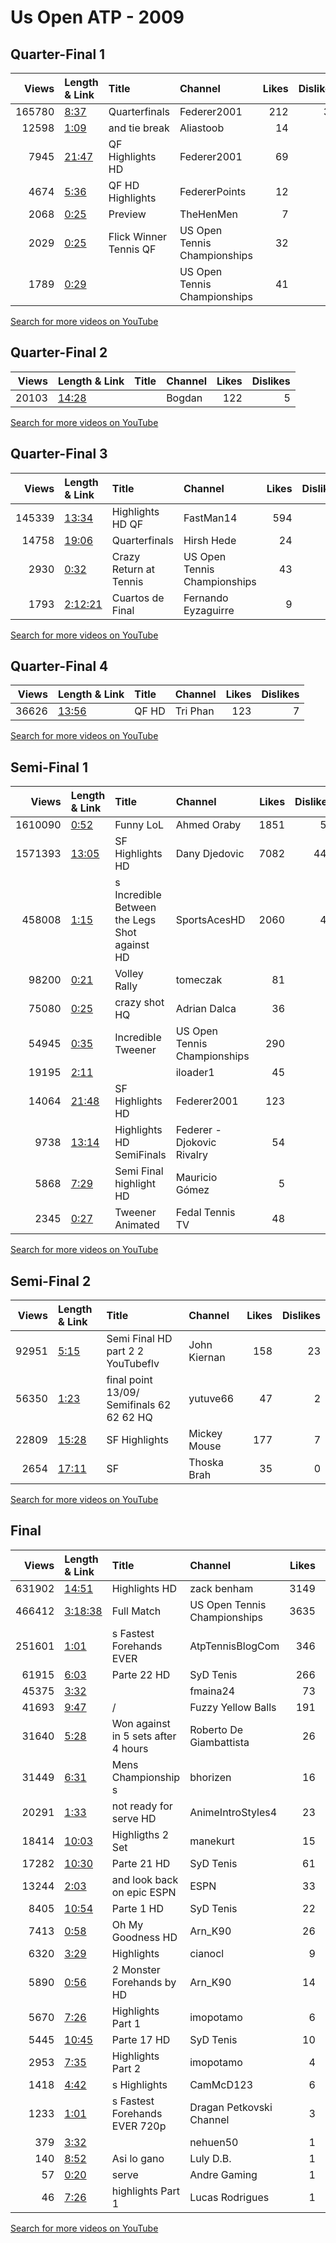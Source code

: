 
# Us Open ATP - 2009
    
## Quarter-Final 1
|   Views | Length & Link                                        | Title                    | Channel                      |   Likes |   Dislikes |
|--------:|:-----------------------------------------------------|:-------------------------|:-----------------------------|--------:|-----------:|
|  165780 | [8:37](https://www.youtube.com/watch?v=kPugnLvDgn4)  | Quarterfinals            | Federer2001                  |     212 |         38 |
|   12598 | [1:09](https://www.youtube.com/watch?v=dxyzy9yhDJY)  | and  tie break           | Aliastoob                    |      14 |          0 |
|    7945 | [21:47](https://www.youtube.com/watch?v=1GWTg2HbK38) | QF Highlights HD         | Federer2001                  |      69 |          2 |
|    4674 | [5:36](https://www.youtube.com/watch?v=Az6u_WvN5-U)  | QF HD Highlights         | FedererPoints                |      12 |          0 |
|    2068 | [0:25](https://www.youtube.com/watch?v=3qSlWzto2f8)  | Preview                  | TheHenMen                    |       7 |          0 |
|    2029 | [0:25](https://www.youtube.com/watch?v=8UFKOkR9PSM)  | Flick Winner   Tennis QF | US Open Tennis Championships |      32 |          1 |
|    1789 | [0:29](https://www.youtube.com/watch?v=9Uw9nSHjVwc)  |                          | US Open Tennis Championships |      41 |          0 |

[Search for more videos on YouTube](https://www.youtube.com/results?search_query=%22us+open%22+%22Federer%22+%22Soderling%22+%222009%22+%22highlights%22)     

## Quarter-Final 2
|   Views | Length & Link                                        | Title   | Channel   |   Likes |   Dislikes |
|--------:|:-----------------------------------------------------|:--------|:----------|--------:|-----------:|
|   20103 | [14:28](https://www.youtube.com/watch?v=szPcltTszR4) |         | Bogdan    |     122 |          5 |

[Search for more videos on YouTube](https://www.youtube.com/results?search_query=%22us+open%22+%22Djokovic%22+%22Verdasco%22+%222009%22+%22highlights%22)     

## Quarter-Final 3
|   Views | Length & Link                                          | Title                       | Channel                      |   Likes |   Dislikes |
|--------:|:-------------------------------------------------------|:----------------------------|:-----------------------------|--------:|-----------:|
|  145339 | [13:34](https://www.youtube.com/watch?v=BemfPINsvAw)   | Highlights HD QF            | FastMan14                    |     594 |         37 |
|   14758 | [19:06](https://www.youtube.com/watch?v=Iwcsrou7Sug)   | Quarterfinals               | Hirsh Hede                   |      24 |          4 |
|    2930 | [0:32](https://www.youtube.com/watch?v=7u3fS8EpD3w)    | Crazy Return    at   Tennis | US Open Tennis Championships |      43 |          2 |
|    1793 | [2:12:21](https://www.youtube.com/watch?v=zN1QPextthw) | Cuartos de Final            | Fernando Eyzaguirre          |       9 |          1 |

[Search for more videos on YouTube](https://www.youtube.com/results?search_query=%22us+open%22+%22Nadal%22+%22Gonzalez%22+%222009%22+%22highlights%22)     

## Quarter-Final 4
|   Views | Length & Link                                        | Title   | Channel   |   Likes |   Dislikes |
|--------:|:-----------------------------------------------------|:--------|:----------|--------:|-----------:|
|   36626 | [13:56](https://www.youtube.com/watch?v=Ze-zkgQb0tA) | QF HD   | Tri Phan  |     123 |          7 |

[Search for more videos on YouTube](https://www.youtube.com/results?search_query=%22us+open%22+%22Potro%22+%22Cilic%22+%222009%22+%22highlights%22)     

## Semi-Final 1
|   Views | Length & Link                                        | Title                                           | Channel                      |   Likes |   Dislikes |
|--------:|:-----------------------------------------------------|:------------------------------------------------|:-----------------------------|--------:|-----------:|
| 1610090 | [0:52](https://www.youtube.com/watch?v=KpiLxPrcrek)  | Funny  LoL                                      | Ahmed Oraby                  |    1851 |         57 |
| 1571393 | [13:05](https://www.youtube.com/watch?v=X4r-ci-KcvE) | SF  Highlights HD                               | Dany Djedovic                |    7082 |        443 |
|  458008 | [1:15](https://www.youtube.com/watch?v=DXB4MApF4Lo)  | s Incredible Between the Legs Shot against   HD | SportsAcesHD                 |    2060 |         42 |
|   98200 | [0:21](https://www.youtube.com/watch?v=FLHfWGSkSIs)  | Volley Rally                                    | tomeczak                     |      81 |          3 |
|   75080 | [0:25](https://www.youtube.com/watch?v=1ib97f7KONQ)  | crazy shot HQ                                   | Adrian Dalca                 |      36 |          2 |
|   54945 | [0:35](https://www.youtube.com/watch?v=6x_hyaB9pgg)  | Incredible   Tweener                            | US Open Tennis Championships |     290 |          1 |
|   19195 | [2:11](https://www.youtube.com/watch?v=tVa6Ndq1LVk)  |                                                 | iloader1                     |      45 |          0 |
|   14064 | [21:48](https://www.youtube.com/watch?v=60B232xMBO4) | SF Highlights HD                                | Federer2001                  |     123 |          3 |
|    9738 | [13:14](https://www.youtube.com/watch?v=5cvwXjS3MiU) | Highlights HD   SemiFinals                      | Federer - Djokovic Rivalry   |      54 |          1 |
|    5868 | [7:29](https://www.youtube.com/watch?v=8pvIUvZBF-A)  | Semi Final  highlight  HD                       | Mauricio Gómez               |       5 |          0 |
|    2345 | [0:27](https://www.youtube.com/watch?v=Amh4MEhXFzQ)  | Tweener   Animated                              | Fedal Tennis TV              |      48 |          3 |

[Search for more videos on YouTube](https://www.youtube.com/results?search_query=%22us+open%22+%22Federer%22+%22Djokovic%22+%222009%22+%22highlights%22)     

## Semi-Final 2
|   Views | Length & Link                                        | Title                                      | Channel      |   Likes |   Dislikes |
|--------:|:-----------------------------------------------------|:-------------------------------------------|:-------------|--------:|-----------:|
|   92951 | [5:15](https://www.youtube.com/watch?v=KyenmCVy__U)  | Semi Final    HD part 2 2  YouTubeflv      | John Kiernan |     158 |         23 |
|   56350 | [1:23](https://www.youtube.com/watch?v=cM4tUKam-ZM)  | final point  13/09/ Semifinals 62 62 62 HQ | yutuve66     |      47 |          2 |
|   22809 | [15:28](https://www.youtube.com/watch?v=d_yAIi42LTY) | SF Highlights                              | Mickey Mouse |     177 |          7 |
|    2654 | [17:11](https://www.youtube.com/watch?v=Yx_Zw3YmYSo) | SF                                         | Thoska Brah  |      35 |          0 |

[Search for more videos on YouTube](https://www.youtube.com/results?search_query=%22us+open%22+%22Potro%22+%22Nadal%22+%222009%22+%22highlights%22)     

## Final
|   Views | Length & Link                                          | Title                                | Channel                      |   Likes |   Dislikes |
|--------:|:-------------------------------------------------------|:-------------------------------------|:-----------------------------|--------:|-----------:|
|  631902 | [14:51](https://www.youtube.com/watch?v=Xxb4MIsBBsg)   | Highlights     HD                    | zack benham                  |    3149 |        138 |
|  466412 | [3:18:38](https://www.youtube.com/watch?v=AlJFsGQpsas) | Full Match                           | US Open Tennis Championships |    3635 |        125 |
|  251601 | [1:01](https://www.youtube.com/watch?v=7RcxYFBOehU)    | s Fastest Forehands EVER             | AtpTennisBlogCom             |     346 |         19 |
|   61915 | [6:03](https://www.youtube.com/watch?v=NL_A5_A32ms)    | Parte 22 HD                          | SyD Tenis                    |     266 |          6 |
|   45375 | [3:32](https://www.youtube.com/watch?v=Y3gHR5ItaYY)    |                                      | fmaina24                     |      73 |          2 |
|   41693 | [9:47](https://www.youtube.com/watch?v=IK6d833G4PM)    | /                                    | Fuzzy Yellow Balls           |     191 |         28 |
|   31640 | [5:28](https://www.youtube.com/watch?v=ko3L7yd4Sf8)    | Won against  in 5 sets after 4 hours | Roberto De Giambattista      |      26 |          3 |
|   31449 | [6:31](https://www.youtube.com/watch?v=dCbGolTMrLo)    | Mens Championship s                  | bhorizen                     |      16 |          7 |
|   20291 | [1:33](https://www.youtube.com/watch?v=YvPnFURL_AM)    | not ready for serve HD               | AnimeIntroStyles4            |      23 |          2 |
|   18414 | [10:03](https://www.youtube.com/watch?v=lDzTzhxl7PY)   | Highligths 2 Set                     | manekurt                     |      15 |          2 |
|   17282 | [10:30](https://www.youtube.com/watch?v=N9UDNlnOzys)   | Parte 21 HD                          | SyD Tenis                    |      61 |          1 |
|   13244 | [2:03](https://www.youtube.com/watch?v=ID15RUVxFSk)    | and   look back on epic     ESPN     | ESPN                         |      33 |          2 |
|    8405 | [10:54](https://www.youtube.com/watch?v=-LXg3RLu0Dg)   | Parte 1 HD                           | SyD Tenis                    |      22 |          0 |
|    7413 | [0:58](https://www.youtube.com/watch?v=TiDRr8m3_t8)    | Oh My Goodness  HD                   | Arn_K90                      |      26 |          0 |
|    6320 | [3:29](https://www.youtube.com/watch?v=VJLWaecBP-w)    | Highlights                           | cianocl                      |       9 |          1 |
|    5890 | [0:56](https://www.youtube.com/watch?v=qJgUymKJga0)    | 2 Monster Forehands by   HD          | Arn_K90                      |      14 |          0 |
|    5670 | [7:26](https://www.youtube.com/watch?v=HdEfVbfdB4k)    | Highlights Part 1                    | imopotamo                    |       6 |          0 |
|    5445 | [10:45](https://www.youtube.com/watch?v=rpIqd9YJNw4)   | Parte 17 HD                          | SyD Tenis                    |      10 |          0 |
|    2953 | [7:35](https://www.youtube.com/watch?v=qzqZpUKgzko)    | Highlights Part 2                    | imopotamo                    |       4 |          0 |
|    1418 | [4:42](https://www.youtube.com/watch?v=W054WU0dAZY)    | s      Highlights                    | CamMcD123                    |       6 |          0 |
|    1233 | [1:01](https://www.youtube.com/watch?v=3R7wBJUYHfo)    | s Fastest Forehands EVER      720p   | Dragan Petkovski Channel     |       3 |          0 |
|     379 | [3:32](https://www.youtube.com/watch?v=4MDW_lmexwE)    |                                      | nehuen50                     |       1 |          0 |
|     140 | [8:52](https://www.youtube.com/watch?v=xu2cYhstHTk)    | Asi lo gano                          | Luly D.B.                    |       1 |          0 |
|      57 | [0:20](https://www.youtube.com/watch?v=FWgTF2ol45g)    | serve                                | Andre Gaming                 |       1 |          0 |
|      46 | [7:26](https://www.youtube.com/watch?v=gnyrk3s3ieM)    | highlights Part 1                    | Lucas Rodrigues              |       1 |          0 |

[Search for more videos on YouTube](https://www.youtube.com/results?search_query=%22us+open%22+%22Potro%22+%22Federer%22+%222009%22+%22highlights%22)     
